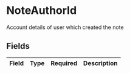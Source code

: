 # NoteAuthorId

Account details of user which created the note


## Fields

| Field       | Type        | Required    | Description |
| ----------- | ----------- | ----------- | ----------- |